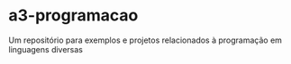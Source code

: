 # a3-programacao
Um repositório para exemplos e projetos relacionados à programação em linguagens diversas
